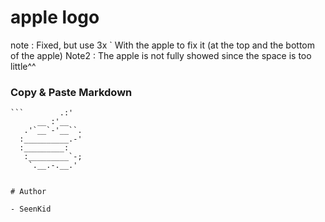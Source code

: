 # apple logo
note : Fixed, but use 3x \` With the apple to fix it (at the top and the bottom of the apple)
Note2 : The apple is not fully showed since the space is too little^^ 
### Copy & Paste Markdown

```          
```        .:'
      __ :'__
   .'`__`-'__``.
  :__________.-'
  :_________:
   :_________`-;
    `.__.-.__.'
```
```

# Author

- SeenKid
